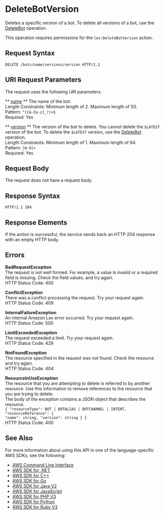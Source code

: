 # DeleteBotVersion<a name="API_DeleteBotVersion"></a>

Deletes a specific version of a bot\. To delete all versions of a bot, use the [DeleteBot](API_DeleteBot.md) operation\. 

This operation requires permissions for the `lex:DeleteBotVersion` action\.

## Request Syntax<a name="API_DeleteBotVersion_RequestSyntax"></a>

```
DELETE /bots/name/versions/version HTTP/1.1
```

## URI Request Parameters<a name="API_DeleteBotVersion_RequestParameters"></a>

The request uses the following URI parameters\.

 ** [name](#API_DeleteBotVersion_RequestSyntax) **   <a name="lex-DeleteBotVersion-request-name"></a>
The name of the bot\.  
Length Constraints: Minimum length of 2\. Maximum length of 50\.  
Pattern: `^([A-Za-z]_?)+$`   
Required: Yes

 ** [version](#API_DeleteBotVersion_RequestSyntax) **   <a name="lex-DeleteBotVersion-request-version"></a>
The version of the bot to delete\. You cannot delete the `$LATEST` version of the bot\. To delete the `$LATEST` version, use the [DeleteBot](API_DeleteBot.md) operation\.  
Length Constraints: Minimum length of 1\. Maximum length of 64\.  
Pattern: `[0-9]+`   
Required: Yes

## Request Body<a name="API_DeleteBotVersion_RequestBody"></a>

The request does not have a request body\.

## Response Syntax<a name="API_DeleteBotVersion_ResponseSyntax"></a>

```
HTTP/1.1 204
```

## Response Elements<a name="API_DeleteBotVersion_ResponseElements"></a>

If the action is successful, the service sends back an HTTP 204 response with an empty HTTP body\.

## Errors<a name="API_DeleteBotVersion_Errors"></a>

 **BadRequestException**   
The request is not well formed\. For example, a value is invalid or a required field is missing\. Check the field values, and try again\.  
HTTP Status Code: 400

 **ConflictException**   
 There was a conflict processing the request\. Try your request again\.   
HTTP Status Code: 409

 **InternalFailureException**   
An internal Amazon Lex error occurred\. Try your request again\.  
HTTP Status Code: 500

 **LimitExceededException**   
The request exceeded a limit\. Try your request again\.  
HTTP Status Code: 429

 **NotFoundException**   
The resource specified in the request was not found\. Check the resource and try again\.  
HTTP Status Code: 404

 **ResourceInUseException**   
The resource that you are attempting to delete is referred to by another resource\. Use this information to remove references to the resource that you are trying to delete\.  
The body of the exception contains a JSON object that describes the resource\.  
 `{ "resourceType": BOT | BOTALIAS | BOTCHANNEL | INTENT,`   
 `"resourceReference": {`   
 `"name": string, "version": string } }`   
HTTP Status Code: 400

## See Also<a name="API_DeleteBotVersion_SeeAlso"></a>

For more information about using this API in one of the language\-specific AWS SDKs, see the following:
+  [ AWS Command Line Interface](https://docs.aws.amazon.com/goto/aws-cli/lex-models-2017-04-19/DeleteBotVersion) 
+  [ AWS SDK for \.NET](https://docs.aws.amazon.com/goto/DotNetSDKV3/lex-models-2017-04-19/DeleteBotVersion) 
+  [ AWS SDK for C\+\+](https://docs.aws.amazon.com/goto/SdkForCpp/lex-models-2017-04-19/DeleteBotVersion) 
+  [ AWS SDK for Go](https://docs.aws.amazon.com/goto/SdkForGoV1/lex-models-2017-04-19/DeleteBotVersion) 
+  [ AWS SDK for Java V2](https://docs.aws.amazon.com/goto/SdkForJavaV2/lex-models-2017-04-19/DeleteBotVersion) 
+  [ AWS SDK for JavaScript](https://docs.aws.amazon.com/goto/AWSJavaScriptSDK/lex-models-2017-04-19/DeleteBotVersion) 
+  [ AWS SDK for PHP V3](https://docs.aws.amazon.com/goto/SdkForPHPV3/lex-models-2017-04-19/DeleteBotVersion) 
+  [ AWS SDK for Python](https://docs.aws.amazon.com/goto/boto3/lex-models-2017-04-19/DeleteBotVersion) 
+  [ AWS SDK for Ruby V3](https://docs.aws.amazon.com/goto/SdkForRubyV3/lex-models-2017-04-19/DeleteBotVersion) 